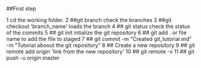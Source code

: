 ##First step

1 cd the working folder.
2 ##git branch
check the branches 
3 ##git checkout 'branch_name'
loads the branch
4 ## git status 
check the status of the commits 
5 ## git init
intialize the git repository
6 ## git add . or file name
to add the file to staged
7 ## git commit -m "Created git_tutorial.md" -m "Tutorial aboout the git repository"
8 ## Create a new repository
9 ## git remote add origin 'link from the new repository'
10 ## git remote -v
11 ## git push -u origin master
